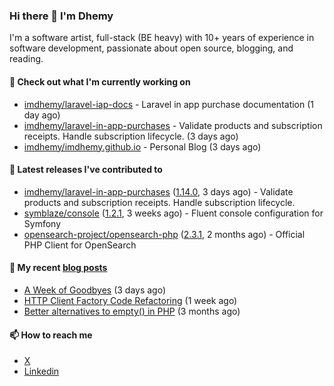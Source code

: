### Hi there 👋 I'm Dhemy

I'm a software artist, full-stack (BE heavy) with 10+ years of experience in software development,
passionate about open source, blogging, and reading.

#### 👷 Check out what I'm currently working on

- [imdhemy/laravel-iap-docs](https://github.com/imdhemy/laravel-iap-docs) - Laravel in app purchase documentation (1 day ago)
- [imdhemy/laravel-in-app-purchases](https://github.com/imdhemy/laravel-in-app-purchases) - Validate products and subscription receipts. Handle subscription lifecycle. (3 days ago)
- [imdhemy/imdhemy.github.io](https://github.com/imdhemy/imdhemy.github.io) - Personal Blog (3 days ago)

#### 🔭 Latest releases I've contributed to

- [imdhemy/laravel-in-app-purchases](https://github.com/imdhemy/laravel-in-app-purchases) ([1.14.0](https://github.com/imdhemy/laravel-in-app-purchases/releases/tag/1.14.0), 3 days ago) - Validate products and subscription receipts. Handle subscription lifecycle.
- [symblaze/console](https://github.com/symblaze/console) ([1.2.1](https://github.com/symblaze/console/releases/tag/1.2.1), 3 weeks ago) - Fluent console configuration for Symfony
- [opensearch-project/opensearch-php](https://github.com/opensearch-project/opensearch-php) ([2.3.1](https://github.com/opensearch-project/opensearch-php/releases/tag/2.3.1), 2 months ago) - Official PHP Client for OpenSearch

#### 📜 My recent [blog posts](https://imdhemy.com/)

- [A Week of Goodbyes](https://imdhemy.com/blog/generic/week-of-goodbyes.html/) (3 days ago)
- [HTTP Client Factory Code Refactoring](https://imdhemy.com/blog/dev-log/http-client-factory-code-refactoring.html/) (1 week ago)
- [Better alternatives to empty() in PHP](https://imdhemy.com/blog/php/better-alternatives-to-empty-in-php.html/) (3 months ago)

#### 📫 How to reach me

- [X](https://twitter.com/imdhemy)
- [Linkedin](https://linkedin.com/in/imdhemy)
